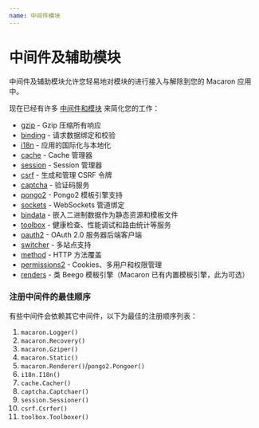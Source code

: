 ```yaml
---
name: 中间件模块
---
```


# 中间件及辅助模块

中间件及辅助模块允许您轻易地对模块的进行接入与解除到您的 Macaron 应用中。

现在已经有许多 [中间件和模块](https://github.com/go-macaron) 来简化您的工作：

- [gzip](/docs/middlewares/gzip) - Gzip 压缩所有响应
- [binding](/docs/middlewares/binding) - 请求数据绑定和校验
- [i18n](/docs/middlewares/i18n) - 应用的国际化与本地化
- [cache](/docs/middlewares/cache) - Cache 管理器
- [session](/docs/middlewares/session) - Session 管理器
- [csrf](/docs/middlewares/csrf) - 生成和管理 CSRF 令牌
- [captcha](/docs/middlewares/captcha) - 验证码服务
- [pongo2](https://github.com/macaron-contrib/pongo2) - Pongo2 模板引擎支持
- [sockets](https://github.com/macaron-contrib/sockets) - WebSockets 管道绑定
- [bindata](/docs/middlewares/bindata) - 嵌入二进制数据作为静态资源和模板文件
- [toolbox](https://github.com/macaron-contrib/toolbox) - 健康检查、性能调试和路由统计等服务
- [oauth2](https://github.com/macaron-contrib/oauth2) - OAuth 2.0 服务器后端客户端
- [switcher](/docs/middlewares/switcher) - 多站点支持
- [method](https://github.com/macaron-contrib/method) - HTTP 方法覆盖
- [permissions2](https://github.com/xyproto/permissions2) - Cookies、多用户和权限管理
- [renders](https://github.com/macaron-contrib/renders) - 类 Beego 模板引擎（Macaron 已有内置模板引擎，此为可选）

### 注册中间件的最佳顺序

有些中间件会依赖其它中间件，以下为最佳的注册顺序列表：

1. `macaron.Logger()`
2. `macaron.Recovery()`
3. `macaron.Gziper()`
4. `macaron.Static()`
5. `macaron.Renderer()`/`pongo2.Pongoer()`
6. `i18n.I18n()`
7. `cache.Cacher()`
8. `captcha.Captchaer()`
9. `session.Sessioner()`
10. `csrf.Csrfer()`
11. `toolbox.Toolboxer()`
